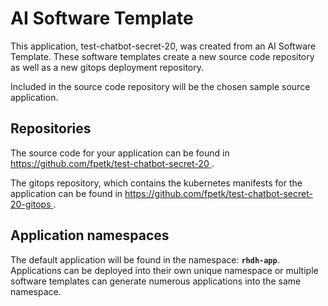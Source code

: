 # AI Software Template

This application, test-chatbot-secret-20, was created from an AI Software Template. These software templates create a new source code repository as well as a new gitops deployment repository.

Included in the source code repository will be the chosen sample source application.

## Repositories

The source code for your application can be found in [https://github.com/fpetk/test-chatbot-secret-20 ](https://github.com/fpetk/test-chatbot-secret-20 ).
 
The gitops repository, which contains the kubernetes manifests for the application can be found in 
[https://github.com/fpetk/test-chatbot-secret-20-gitops ](https://github.com/fpetk/test-chatbot-secret-20-gitops ). 

## Application namespaces 

The default application will be found in the namespace: **`rhdh-app`**. Applications can be deployed into their own unique namespace or multiple software templates can generate numerous applications into the same namespace.